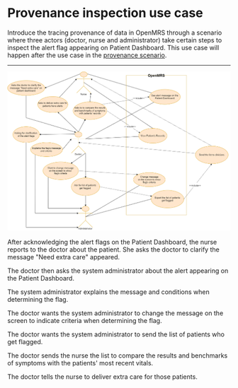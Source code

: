 # Provenance inspection use case

Introduce the tracing provenance of data in OpenMRS through a scenario where three actors (doctor, nurse and administrator) take certain steps to inspect the alert flag appearing on Patient Dashboard. This use case will happen after the use case in the [provenance scenario](provenance-scenario.md).

---

![Provenance-Inspection](../image/provenance-inspection.png)

After acknowledging the alert flags on the Patient Dashboard, the nurse reports to the doctor about the patient. She asks the doctor to clarify the message "Need extra care" appeared.

The doctor then asks the system administrator about the alert appearing on the Patient Dashboard.

The system administrator explains the message and conditions when determining the flag.

The doctor wants the system administrator to change the message on the screen to indicate criteria when determining the flag.

The doctor wants the system administrator to send the list of patients who get flagged.

The doctor sends the nurse the list to compare the results and benchmarks of symptoms with the patients' most recent vitals.

The doctor tells the nurse to deliver extra care for those patients.
